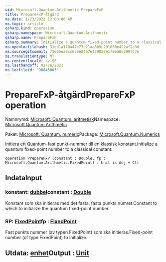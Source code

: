 ```yaml
---
uid: Microsoft.Quantum.Arithmetic.PrepareFxP
title: PrepareFxP-åtgärd
ms.date: 1/23/2021 12:00:00 AM
ms.topic: article
qsharp.kind: operation
qsharp.namespace: Microsoft.Quantum.Arithmetic
qsharp.name: PrepareFxP
qsharp.summary: Initialize a quantum fixed-point number to a classical constant.
ms.openlocfilehash: 31ed1a170a47c77c21aa8b5c291860e422af2e3d
ms.sourcegitcommit: 71605ea9cc630e84e7ef29027e1f0ea06299747e
ms.translationtype: MT
ms.contentlocale: sv-SE
ms.lasthandoff: 01/26/2021
ms.locfileid: "98845803"
---
```

# <a name="preparefxp-operation"></a><span data-ttu-id="600cc-102">PrepareFxP-åtgärd</span><span class="sxs-lookup"><span data-stu-id="600cc-102">PrepareFxP operation</span></span>

<span data-ttu-id="600cc-103">Namnrymd: [Microsoft. Quantum. aritmetisk](xref:Microsoft.Quantum.Arithmetic)</span><span class="sxs-lookup"><span data-stu-id="600cc-103">Namespace: [Microsoft.Quantum.Arithmetic](xref:Microsoft.Quantum.Arithmetic)</span></span>

<span data-ttu-id="600cc-104">Paket: [Microsoft. Quantum. numeric](https://nuget.org/packages/Microsoft.Quantum.Numerics)</span><span class="sxs-lookup"><span data-stu-id="600cc-104">Package: [Microsoft.Quantum.Numerics](https://nuget.org/packages/Microsoft.Quantum.Numerics)</span></span>


<span data-ttu-id="600cc-105">Initiera ett Quantum-fast punkt-nummer till en klassisk konstant.</span><span class="sxs-lookup"><span data-stu-id="600cc-105">Initialize a quantum fixed-point number to a classical constant.</span></span>

```qsharp
operation PrepareFxP (constant : Double, fp : Microsoft.Quantum.Arithmetic.FixedPoint) : Unit is Adj + Ctl
```


## <a name="input"></a><span data-ttu-id="600cc-106">Indata</span><span class="sxs-lookup"><span data-stu-id="600cc-106">Input</span></span>

### <a name="constant--double"></a><span data-ttu-id="600cc-107">konstant: [dubbel](xref:microsoft.quantum.lang-ref.double)</span><span class="sxs-lookup"><span data-stu-id="600cc-107">constant : [Double](xref:microsoft.quantum.lang-ref.double)</span></span>

<span data-ttu-id="600cc-108">Konstant som ska initieras med det fasta, fasta punkts numret.</span><span class="sxs-lookup"><span data-stu-id="600cc-108">Constant to which to initialize the quantum fixed-point number.</span></span>


### <a name="fp--fixedpoint"></a><span data-ttu-id="600cc-109">RP: [FixedPoint](xref:Microsoft.Quantum.Arithmetic.FixedPoint)</span><span class="sxs-lookup"><span data-stu-id="600cc-109">fp : [FixedPoint](xref:Microsoft.Quantum.Arithmetic.FixedPoint)</span></span>

<span data-ttu-id="600cc-110">Fast punkts nummer (av typen FixedPoint) som ska initieras.</span><span class="sxs-lookup"><span data-stu-id="600cc-110">Fixed-point number (of type FixedPoint) to initialize.</span></span>



## <a name="output--unit"></a><span data-ttu-id="600cc-111">Utdata: [enhet](xref:microsoft.quantum.lang-ref.unit)</span><span class="sxs-lookup"><span data-stu-id="600cc-111">Output : [Unit](xref:microsoft.quantum.lang-ref.unit)</span></span>

